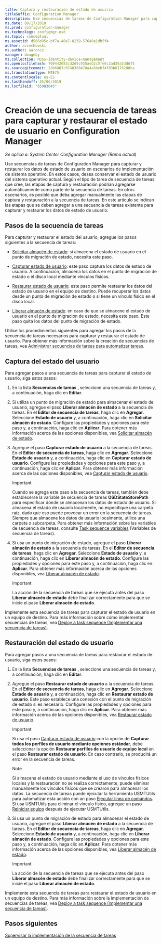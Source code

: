 ```yaml
---
title: Captura y restauración de estado de usuario
titleSuffix: Configuration Manager
description: Use secuencias de tareas de Configuration Manager para capturar y restaurar los datos de estado de usuario en escenarios de implementación de sistema operativo.
ms.date: 08/17/2018
ms.prod: configuration-manager
ms.technology: configmgr-osd
ms.topic: conceptual
ms.assetid: d566d85c-bf7a-40e7-8239-57640a1db5f4
author: aczechowski
ms.author: aaroncz
manager: dougeby
ms.collection: M365-identity-device-management
ms.openlocfilehash: 709442083cd2d9c935aeb2c5fe6c2ad30a2dddf5
ms.sourcegitcommit: 2db6863c6740380478a4a8beb74f03b8178280ba
ms.translationtype: MTE75
ms.contentlocale: es-ES
ms.lasthandoff: 05/06/2019
ms.locfileid: "65083045"
---
```

# <a name="create-a-task-sequence-to-capture-and-restore-user-state-in-configuration-manager"></a>Creación de una secuencia de tareas para capturar y restaurar el estado de usuario en Configuration Manager

 *Se aplica a: System Center Configuration Manager (Rama actual)*

 Use secuencias de tareas de Configuration Manager para capturar y restaurar los datos de estado de usuario en escenarios de implementación de sistema operativo. En estos casos, desea conservar el estado de usuario del sistema operativo actual. Según el tipo de tarea de secuencia de tareas que cree, las etapas de captura y restauración podrían agregarse automáticamente como parte de la secuencia de tareas. En otros escenarios, es posible que deba agregar manualmente las etapas de captura y restauración a la secuencia de tareas. En este artículo se indican las etapas que se deben agregar a una secuencia de tareas existente para capturar y restaurar los datos de estado de usuario.  



## <a name="task-sequence-steps"></a>Pasos de la secuencia de tareas  

 Para capturar y restaurar el estado del usuario, agregue los pasos siguientes a la secuencia de tareas:  

 - [Solicitar almacén de estado](/sccm/osd/understand/task-sequence-steps#BKMK_RequestStateStore): si almacena el estado de usuario en el punto de migración de estado, necesita este paso.  

- [Capturar estado de usuario](/sccm/osd/understand/task-sequence-steps#BKMK_CaptureUserState): este paso captura los datos de estado de usuario. A continuación, almacena los datos en el punto de migración de estado o el disco local mediante vínculos físicos.  

- [Restaurar estado de usuario](/sccm/osd/understand/task-sequence-steps#BKMK_RestoreUserState): este paso permite restaurar los datos del estado de usuario en el equipo de destino. Puede recuperar los datos desde un punto de migración de estado o si tiene un vínculo físico en el disco local.  

- [Liberar almacén de estado](/sccm/osd/understand/task-sequence-steps#BKMK_ReleaseStateStore): en caso de que se almacene el estado de usuario en el punto de migración de estado, necesita este paso. Este paso quita los datos del punto de migración de estado.  


 Utilice los procedimientos siguientes para agregar los pasos de la secuencia de tareas necesarios para capturar y restaurar el estado de usuario. Para obtener más información sobre la creación de secuencias de tareas, vea [Administrar secuencias de tareas para automatizar tareas](/sccm/osd/deploy-use/manage-task-sequences-to-automate-tasks).  



## <a name="capture-the-user-state"></a>Captura del estado del usuario  

 Para agregar pasos a una secuencia de tareas para capturar el estado de usuario, siga estos pasos:

1.  En la lista **Secuencias de tareas** , seleccione una secuencia de tareas y, a continuación, haga clic en **Editar**.  

2.  Si utiliza un punto de migración de estado para almacenar el estado de usuario, agregue el paso **Liberar almacén de estado** a la secuencia de tareas. En el **Editor de secuencia de tareas**, haga clic en **Agregar**. Seleccione **Estado de usuario** y, a continuación, haga clic en **Solicitar almacén de estado**. Configure las propiedades y opciones para este paso y, a continuación, haga clic en **Aplicar**. Para obtener más información acerca de las opciones disponibles, vea [Solicitar almacén de estado](/sccm/osd/understand/task-sequence-steps#BKMK_RequestStateStore).  

3.  Agregue el paso **Capturar estado de usuario** a la secuencia de tareas. En el **Editor de secuencia de tareas**, haga clic en **Agregar**. Seleccione **Estado de usuario** y, a continuación, haga clic en **Capturar estado de usuario**. Configure las propiedades y opciones para este paso y, a continuación, haga clic en **Aplicar**. Para obtener más información acerca de las opciones disponibles, vea [Capturar estado de usuario](/sccm/osd/understand/task-sequence-steps#BKMK_CaptureUserState).  

    > [!IMPORTANT]  
    >  Cuando se agrega este paso a la secuencia de tareas, también debe establecerse la variable de secuencia de tareas **OSDStateStorePath** para especificar dónde se almacenan los datos de estado de usuario. Si almacena el estado de usuario localmente, no especifique una carpeta raíz, dado que eso puede provocar un error en la secuencia de tareas. Siempre que almacene los datos de usuario localmente, utilice una carpeta o subcarpeta. Para obtener más información sobre las variables de secuencia de tareas, consulte [Task sequence variables](/sccm/osd/understand/task-sequence-variables#OSDStateStorePath) (Variables de secuencia de tareas).  

4.  Si usa un punto de migración de estado, agregue el paso **Liberar almacén de estado** a la secuencia de tareas. En el **Editor de secuencia de tareas**, haga clic en **Agregar**. Seleccione **Estado de usuario** y, a continuación, haga clic en **Liberar almacén de estado**. Configure las propiedades y opciones para este paso y, a continuación, haga clic en **Aplicar**. Para obtener más información acerca de las opciones disponibles, vea [Liberar almacén de estado](/sccm/osd/understand/task-sequence-steps#BKMK_ReleaseStateStore).  

    > [!IMPORTANT]  
    >  La acción de la secuencia de tareas que se ejecuta antes del paso **Liberar almacén de estado** debe finalizar correctamente para que se inicie el paso **Liberar almacén de estado**.  


 Implemente esta secuencia de tareas para capturar el estado de usuario en un equipo de destino. Para más información sobre cómo implementar secuencias de tareas, vea [Deploy a task sequence (Implementar una secuencia de tareas)](/sccm/osd/deploy-use/deploy-a-task-sequence).  



## <a name="restore-the-user-state"></a>Restauración del estado de usuario  

 Para agregar pasos a una secuencia de tareas para restaurar el estado de usuario, siga estos pasos:

1. En la lista **Secuencias de tareas** , seleccione una secuencia de tareas y, a continuación, haga clic en **Editar**.  

2. Agregue el paso **Restaurar estado de usuario** a la secuencia de tareas. En el **Editor de secuencia de tareas**, haga clic en **Agregar**. Seleccione **Estado de usuario** y, a continuación, haga clic en **Restaurar estado de usuario**. Este paso establece una conexión con el punto de migración de estado si es necesario. Configure las propiedades y opciones para este paso y, a continuación, haga clic en **Aplicar**. Para obtener más información acerca de las opciones disponibles, vea [Restaurar estado de usuario](/sccm/osd/understand/task-sequence-steps#BKMK_RestoreUserState).  

   > [!Important]  
   >  Si usa el paso [Capturar estado de usuario](/sccm/osd/understand/task-sequence-steps#BKMK_CaptureUserState) con la opción de **Capturar todos los perfiles de usuario mediante opciones estándar**, debe seleccionar la opción **Restaurar perfiles de usuario de equipo local** en el paso **Restaurar estado de usuario**. En caso contrario, se producirá un error en la secuencia de tareas.  

   > [!Note]  
   > Si almacena el estado de usuario mediante el uso de vínculos físicos locales y la restauración no se realiza correctamente, puede eliminar manualmente los vínculos físicos que se crearon para almacenar los datos. La secuencia de tareas puede ejecutar la herramienta USMTUtils para automatizar esta acción con un paso [Ejecutar línea de comandos](/sccm/osd/understand/task-sequence-steps#BKMK_RunCommandLine). Si usa USMTUtils para eliminar el vínculo físico, agregue un paso [Reiniciar equipo](/sccm/osd/understand/task-sequence-steps#BKMK_RestartComputer) después de ejecutar USMTUtils.  

3. Si usa un punto de migración de estado para almacenar el estado de usuario, agregue el paso **Liberar almacén de estado** a la secuencia de tareas. En el **Editor de secuencia de tareas**, haga clic en **Agregar**. Seleccione **Estado de usuario** y, a continuación, haga clic en **Liberar almacén de estado**. Configure las propiedades y opciones para este paso y, a continuación, haga clic en **Aplicar**. Para obtener más información acerca de las opciones disponibles, vea [Liberar almacén de estado](/sccm/osd/understand/task-sequence-steps#BKMK_ReleaseStateStore).  

   > [!IMPORTANT]  
   >  La acción de la secuencia de tareas que se ejecuta antes del paso **Liberar almacén de estado** debe finalizar correctamente para que se inicie el paso **Liberar almacén de estado**.  


 Implemente esta secuencia de tareas para restaurar el estado de usuario en un equipo de destino. Para más información sobre la implementación de secuencias de tareas, vea [Deploy a task sequence (Implementar una secuencia de tareas)](/sccm/osd/deploy-use/deploy-a-task-sequence).  



## <a name="next-steps"></a>Pasos siguientes

[Supervisar la implementación de la secuencia de tareas](/sccm/osd/deploy-use/monitor-operating-system-deployments#BKMK_TSDeployStatus)
